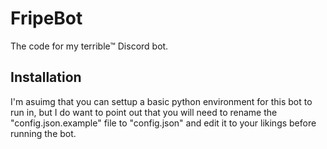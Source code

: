 # FripeBot
The code for my terrible™ Discord bot.

## Installation
I'm asuimg that you can settup a basic python environment for this bot to run in, but I do want to point out that you will need to rename the "config.json.example" file to "config.json" and edit it to your likings before running the bot.
